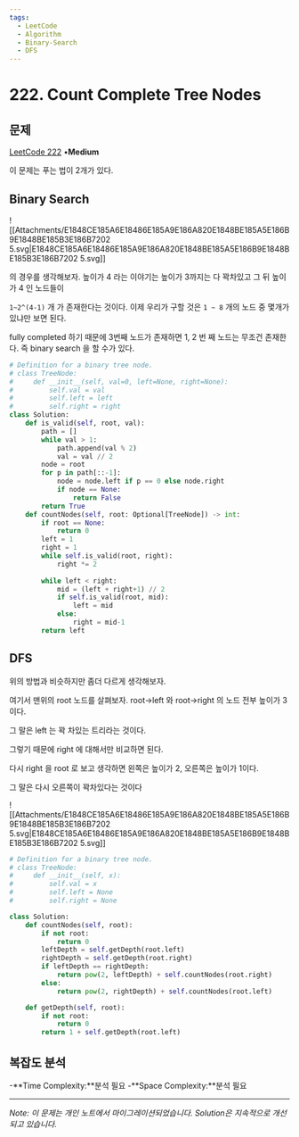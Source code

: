 ```yaml
---
tags:
  - LeetCode
  - Algorithm
  - Binary-Search
  - DFS
---
```


# 222. Count Complete Tree Nodes

## 문제

[LeetCode 222](https://leetcode.com/problems/count-complete-tree-nodes/) •**Medium**

이 문제는 푸는 법이 2개가 있다.

## Binary Search

![[Attachments/E1848CE185A6E18486E185A9E186A820E1848BE185A5E186B9E1848BE185B3E186B7202 5.svg|E1848CE185A6E18486E185A9E186A820E1848BE185A5E186B9E1848BE185B3E186B7202 5.svg]]

의 경우를 생각해보자. 높이가 4 라는 이야기는 높이가 3까지는 다 꽉차있고 그 뒤 높이가 4 인 노드들이

`1~2^(4-1)` 개 가 존재한다는 것이다. 이제 우리가 구할 것은 `1 ~ 8` 개의 노드 중 몇개가 있냐만 보면 된다.

fully completed 하기 때문에 3번째 노드가 존재하면 1, 2 번 째 노드는 무조건 존재한다. 즉 binary search 을 할 수가 있다.

```python
# Definition for a binary tree node.
# class TreeNode:
#     def __init__(self, val=0, left=None, right=None):
#         self.val = val
#         self.left = left
#         self.right = right
class Solution:
    def is_valid(self, root, val):
        path = []
        while val > 1:
            path.append(val % 2)
            val = val // 2
        node = root
        for p in path[::-1]:
            node = node.left if p == 0 else node.right
            if node == None:
                return False
        return True
    def countNodes(self, root: Optional[TreeNode]) -> int:
        if root == None:
            return 0
        left = 1
        right = 1
        while self.is_valid(root, right):
            right *= 2
        
        while left < right:
            mid = (left + right+1) // 2
            if self.is_valid(root, mid):
                left = mid
            else:
                right = mid-1
        return left
```

## DFS

위의 방법과 비슷하지만 좀더 다르게 생각해보자.

여기서 맨위의 root 노드를 살펴보자. root→left 와 root→right 의 노드 전부 높이가 3이다.

그 말은 left 는 꽉 차있는 트리라는 것이다.

그렇기 때문에 right 에 대해서만 비교하면 된다.

다시 right 을 root 로 보고 생각하면 왼쪽은 높이가 2, 오른쪽은 높이가 1이다.

그 말은 다시 오른쪽이 꽉차있다는 것이다

![[Attachments/E1848CE185A6E18486E185A9E186A820E1848BE185A5E186B9E1848BE185B3E186B7202 5.svg|E1848CE185A6E18486E185A9E186A820E1848BE185A5E186B9E1848BE185B3E186B7202 5.svg]]

```python
# Definition for a binary tree node.
# class TreeNode:
#     def __init__(self, x):
#         self.val = x
#         self.left = None
#         self.right = None

class Solution:
    def countNodes(self, root):
        if not root:
            return 0
        leftDepth = self.getDepth(root.left)
        rightDepth = self.getDepth(root.right)
        if leftDepth == rightDepth:
            return pow(2, leftDepth) + self.countNodes(root.right)
        else:
            return pow(2, rightDepth) + self.countNodes(root.left)

    def getDepth(self, root):
        if not root:
            return 0
        return 1 + self.getDepth(root.left)
```

## 복잡도 분석

-**Time Complexity:**분석 필요
-**Space Complexity:**분석 필요

---

*Note: 이 문제는 개인 노트에서 마이그레이션되었습니다. Solution은 지속적으로 개선되고 있습니다.*

